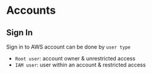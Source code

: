 # Accounts

## Sign In

Sign in to AWS account can be done by `user type`

- `Root user`: account owner & unrestricted access
- `IAM user`: user within an account & restricted access
